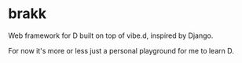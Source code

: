 brakk
=====

Web framework for D built on top of vibe.d, inspired by Django.

For now it's more or less just a personal playground for me to learn D.